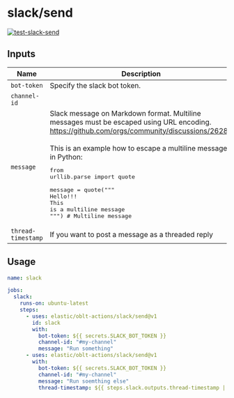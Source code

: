 # <!--name-->slack/send<!--/name-->

[![test-slack-send](https://github.com/elastic/oblt-actions/actions/workflows/test-slack-send.yml/badge.svg?branch=main)](https://github.com/elastic/oblt-actions/actions/workflows/test-slack-send.yml)

## Inputs
<!--inputs-->
| Name               | Description                                                                                                                                                                                                                                                                                                                                                           | Required | Default |
|--------------------|-----------------------------------------------------------------------------------------------------------------------------------------------------------------------------------------------------------------------------------------------------------------------------------------------------------------------------------------------------------------------|----------|---------|
| `bot-token`        | Specify the slack bot token.                                                                                                                                                                                                                                                                                                                                          | `true`   | ` `     |
| `channel-id`       |                                                                                                                                                                                                                                                                                                                                                                       | `true`   | ` `     |
| `message`          | Slack message on Markdown format. Multiline messages must be escaped using URL encoding.<br>https://github.com/orgs/community/discussions/26288<br><br>This is an example how to escape a multiline message in Python:<br><pre>from urllib.parse import quote<br><br>message = quote("""<br>Hello!!!<br>This is a multiline message<br>""") # Multiline message</pre> | `true`   | ` `     |
| `thread-timestamp` | If you want to post a message as a threaded reply                                                                                                                                                                                                                                                                                                                     | `false`  | ` `     |
<!--/inputs-->

## Usage

<!--usage action="elastic/oblt-actions/**" version="env:VERSION"-->
```yaml
name: slack

jobs:
  slack:
    runs-on: ubuntu-latest
    steps:
      - uses: elastic/oblt-actions/slack/send@v1
        id: slack
        with:
          bot-token: ${{ secrets.SLACK_BOT_TOKEN }}
          channel-id: "#my-channel"
          message: "Run something"
      - uses: elastic/oblt-actions/slack/send@v1
        with:
          bot-token: ${{ secrets.SLACK_BOT_TOKEN }}
          channel-id: "#my-channel"
          message: "Run soemthing else"
          thread-timestamp: ${{ steps.slack.outputs.thread-timestamp || '' }}
```
<!--/usage-->
